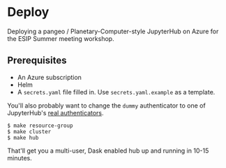 # Deploy

Deploying a pangeo / Planetary-Computer-style JupyterHub on Azure for the ESIP Summer meeting workshop.

## Prerequisites

* An Azure subscription
* Helm
* A `secrets.yaml` file filled in. Use `secrets.yaml.example` as a template.

You'll also probably want to change the `dummy` authenticator to one of JupyterHub's [real authenticators](https://jupyterhub.readthedocs.io/en/stable/reference/authenticators.html).

```
$ make resource-group
$ make cluster
$ make hub
```

That'll get you a multi-user, Dask enabled hub up and running in 10-15 minutes.